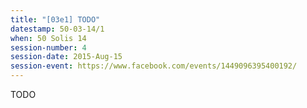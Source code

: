 ```yaml
---
title: "[03e1] TODO"
datestamp: 50-03-14/1
when: 50 Solis 14
session-number: 4
session-date: 2015-Aug-15
session-event: https://www.facebook.com/events/1449096395400192/
---
```

TODO

